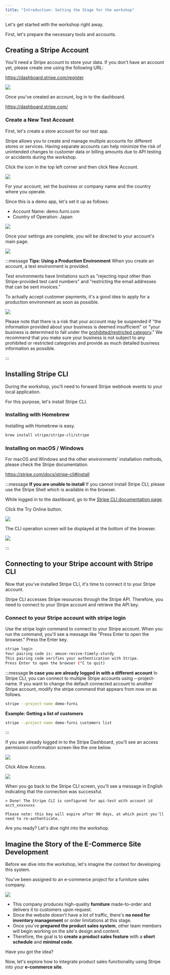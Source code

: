 ```yaml
---
title: "Introduction: Setting the Stage for the workshop"
---
```


Let's get started with the workshop right away.

First, let's prepare the necessary tools and accounts.

## Creating a Stripe Account
You'll need a Stripe account to store your data.
If you don't have an account yet, please create one using the following URL:

https://dashboard.stripe.com/register

![](https://storage.googleapis.com/zenn-user-upload/f047e1f8729e-20230731.png)

Once you've created an account, log in to the dashboard.

https://dashboard.stripe.com/

### Create a New Test Account
First, let's create a store account for our test app.

Stripe allows you to create and manage multiple accounts for different stores or services.
Having separate accounts can help minimize the risk of unintended changes to customer data or billing amounts due to API testing or accidents during the workshop.

Click the icon in the top left corner and then click New Account.

![](https://storage.googleapis.com/zenn-user-upload/2729990856bd-20230731.png)

For your account, set the business or company name and the country where you operate.

Since this is a demo app, let's set it up as follows:

- Account Name: demo.furni.com
- Country of Operation: Japan


![](https://storage.googleapis.com/zenn-user-upload/bde24e643ada-20230731.png)

Once your settings are complete, you will be directed to your account's main page.

![](https://storage.googleapis.com/zenn-user-upload/dff17b4068c9-20230731.png)

:::message
**Tips: Using a Production Environment**
When you create an account, a test environment is provided.

Test environments have limitations such as "rejecting input other than Stripe-provided test card numbers" and "restricting the email addresses that can be sent invoices."

To actually accept customer payments, it's a good idea to apply for a production environment as soon as possible.

![](https://storage.googleapis.com/zenn-user-upload/49772e02c9a5-20230731.png)

Please note that there is a risk that your account may be suspended if "the information provided about your business is deemed insufficient" or "your business is determined to fall under the [prohibited/restricted category]((https://stripe.com/ja-it/legal/restricted-businesses))." We recommend that you make sure your business is not subject to any prohibited or restricted categories and provide as much detailed business information as possible.

:::

## Installing Stripe CLI
During the workshop, you'll need to forward Stripe webhook events to your local application.

For this purpose, let's install Stripe CLI.

### Installing with Homebrew
Installing with Homebrew is easy.

```bash
brew install stripe/stripe-cli/stripe  
```

### Installing on macOS / Windows
For macOS and Windows and the other environments' installation methods, please check the Stripe documentation.

https://stripe.com/docs/stripe-cli#install

:::message
**If you are unable to install**
If you cannot install Stripe CLI, please use the Stripe Shell which is available in the browser.

While logged in to the dashboard, go to the [Stripe CLI documentation page](https://stripe.com/docs/stripe-cli).

Click the Try Online button.

![](https://storage.googleapis.com/zenn-user-upload/0344d992f943-20220420.png)

The CLI operation screen will be displayed at the bottom of the browser.

![](https://storage.googleapis.com/zenn-user-upload/b09650f24d2e-20220420.png)

:::

## Connecting to your Stripe account with Stripe CLI
Now that you've installed Stripe CLI, it's time to connect it to your Stripe account.

Stripe CLI accesses Stripe resources through the Stripe API. Therefore, you need to connect to your Stripe account and retrieve the API key.

### Connect to your Stripe account with stripe login
Use the stripe login command to connect to your Stripe account.
When you run the command, you'll see a message like "Press Enter to open the browser." Press the Enter key.

```bash
stripe login  
Your pairing code is: amuse-revive-timely-sturdy  
This pairing code verifies your authentication with Stripe.  
Press Enter to open the browser (^C to quit)  
```

:::message
**In case you are already logged in with a different account**
In Stripe CLI, you can connect to multiple Stripe accounts using --project-name.
If you want to change the default connected account to another Stripe account, modify the stripe command that appears from now on as follows.

```bash
stripe --project-name demo-furni
```

**Example: Getting a list of customers**

```bash
stripe --project-name demo-furni customers list
```
:::

If you are already logged in to the Stripe Dashboard, you'll see an access permission confirmation screen like the one below.

![](https://storage.googleapis.com/zenn-user-upload/d5ecd73d2edf-20230731.png)

Click Allow Access.

![](https://storage.googleapis.com/zenn-user-upload/8d56b179f6a7-20230731.png)

When you go back to the Stripe CLI screen, you'll see a message in English indicating that the connection was successful.

```
> Done! The Stripe CLI is configured for api-test with account id acct_xxxxxxxx  
  
Please note: this key will expire after 90 days, at which point you'll need to re-authenticate.  
```

Are you ready? Let's dive right into the workshop.

## Imagine the Story of the E-Commerce Site Development

Before we dive into the workshop, let's imagine the context for developing this system.

You've been assigned to an e-commerce project for a furniture sales company.

![](https://storage.googleapis.com/zenn-user-upload/f0caba6b4d68-20230727.png)

- This company produces high-quality **furniture** made-to-order and delivers it to customers upon request.
- Since the website doesn't have a lot of traffic, there's **no need for inventory management** or order limitations at this stage.
- Once you've **prepared the product sales system**, other team members will begin working on the site's design and content.
- Therefore, the goal is to **create a product sales feature** with a **short schedule** and **minimal code**.

Have you got the idea?

Now, let's explore how to integrate product sales functionality using Stripe into your **e-commerce site**.
